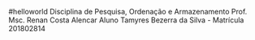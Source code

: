 #helloworld
Disciplina de Pesquisa, Ordenação e Armazenamento
Prof. Msc. Renan Costa Alencar
Aluno Tamyres Bezerra da Silva - Matrícula 201802814


